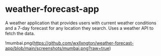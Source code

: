# weather-forecast-app
A weather application that provides users with current weather conditions and a 7-day forecast for any location they search. Uses a weather API to fetch the data.

!mumbai.png(https://github.com/wxllxngton/weather-forecast-app/blob/main/screenshots/mumbai.png?raw=true)
